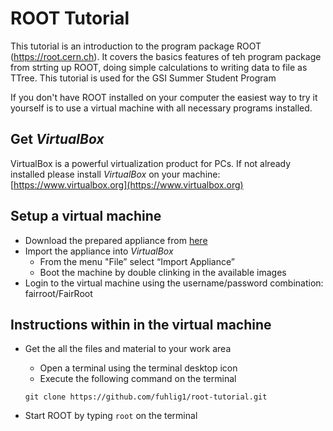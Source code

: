 # ROOT Tutorial

This tutorial is an introduction to the program package ROOT
(https://root.cern.ch). It covers the basics features of teh program package
from strting up ROOT, doing simple calculations to writing data to file as
TTree.
This tutorial is used for the GSI Summer Student Program 

If you don't have ROOT installed on your computer the easiest way to try
it yourself is to use a virtual machine with all necessary programs
installed. 

## Get *VirtualBox*

VirtualBox is a powerful virtualization product for PCs. If not already
installed please install *VirtualBox* on your machine: [https://www.virtualbox.org](https://www.virtualbox.org)

## Setup a virtual machine
- Download the prepared appliance from [here](https://fairroot.gsi.de/downloads/ROOT-Tutorial.ova)
- Import the appliance into *VirtualBox*
   - From the menu "File” select “Import Appliance”
   - Boot the machine by double clinking in the available images
- Login to the virtual machine using the username/password combination: fairroot/FairRoot 

## Instructions within in the virtual machine
- Get the all the files and material to your work area
   - Open a terminal using the terminal desktop icon
   - Execute the following command on the terminal

    `git clone https://github.com/fuhlig1/root-tutorial.git`

- Start ROOT by typing `root` on the terminal


